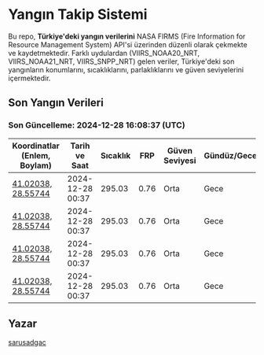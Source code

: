 # Yangın Takip Sistemi

Bu repo, **Türkiye'deki yangın verilerini** NASA FIRMS (Fire Information for Resource Management System) API'si üzerinden düzenli olarak çekmekte ve kaydetmektedir. Farklı uydulardan (VIIRS_NOAA20_NRT, VIIRS_NOAA21_NRT, VIIRS_SNPP_NRT) gelen veriler, Türkiye'deki son yangınların konumlarını, sıcaklıklarını, parlaklıklarını ve güven seviyelerini içermektedir.

## Son Yangın Verileri
### Son Güncelleme: 2024-12-28 16:08:37 (UTC)

| Koordinatlar (Enlem, Boylam) | Tarih ve Saat | Sıcaklık | FRP | Güven Seviyesi | Gündüz/Gece |
|-----------------------------|----------------|----------|-----|----------------|-------------|
| [41.02038, 28.55744](https://www.google.com/maps?q=41.02038,28.55744) | 2024-12-28 00:37 | 295.03 | 0.76 | Orta | Gece |
| [41.02038, 28.55744](https://www.google.com/maps?q=41.02038,28.55744) | 2024-12-28 00:37 | 295.03 | 0.76 | Orta | Gece |
| [41.02038, 28.55744](https://www.google.com/maps?q=41.02038,28.55744) | 2024-12-28 00:37 | 295.03 | 0.76 | Orta | Gece |
| [41.02038, 28.55744](https://www.google.com/maps?q=41.02038,28.55744) | 2024-12-28 00:37 | 295.03 | 0.76 | Orta | Gece |

## Yazar

[sarusadgac](https://x.com/sarusadgac)
